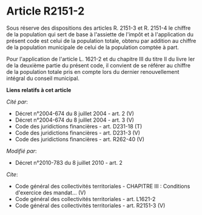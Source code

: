 # Article R2151-2

Sous réserve des dispositions des articles R. 2151-3 et R. 2151-4 le chiffre de la population qui sert de base à l'assiette
de l'impôt et à l'application du présent code est celui de la population totale, obtenu par addition au chiffre de la
population municipale de celui de la population comptée à part. 

Pour l'application de l'article L. 1621-2 et du chapitre III du titre II du livre Ier de la deuxième partie du présent code,
il convient de se référer au chiffre de la population totale pris en compte lors du dernier renouvellement intégral du
conseil municipal.

**Liens relatifs à cet article**

_Cité par_:

  - Décret n°2004-674 du 8 juillet 2004 - art. 2 (V)
  - Décret n°2004-674 du 8 juillet 2004 - art. 3 (V)
  - Code des juridictions financières - art. D231-18 (T)
  - Code des juridictions financières - art. D231-3 (V)
  - Code des juridictions financières - art. R262-40 (V)

_Modifié par_:

  - Décret n°2010-783 du 8 juillet 2010 - art. 2

_Cite_:

  - Code général des collectivités territoriales -  CHAPITRE III : Conditions d'exercice des mandat... (V)
  - Code général des collectivités territoriales - art. L1621-2
  - Code général des collectivités territoriales - art. R2151-3 (V)
